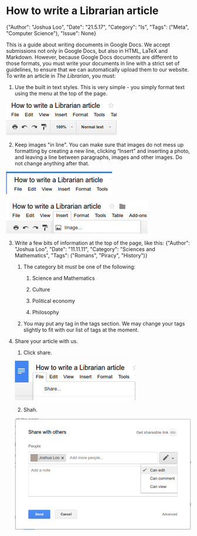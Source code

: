 # How to write a Librarian article

{"Author": "Joshua Loo", "Date": "21.5.17", "Category": "Is", "Tags": ("Meta", "Computer Science"), "Issue": None}

This is a guide about writing documents in Google Docs. We accept submissions not only in Google Docs, but also in HTML, LaTeX and Markdown. However, because Google Docs documents are different to those formats, you must write your documents in line with a strict set of guidelines, to ensure that we can automatically upload them to our website. To write an article in *The Librarian*, you must:

1. Use the built in text styles. This is very simple - you simply format text using the menu at the top of the page.

![](image_0.png)

2. Keep images "in line". You can make sure that images do not mess up formatting by creating a new line, clicking “Insert” and inserting a photo, and leaving a line between paragraphs, images and other images. Do not change anything after that.

![](image_1.png)

![](image_2.png)

3. Write a few bits of information at the top of the page, like this:
 {"Author": "Joshua Loo", "Date": "11.11.11", "Category": "Sciences and Mathematics", "Tags": ("Romans", "Piracy", "History")}

    1. The category bit *must* be one of the following:

        1. Science and Mathematics

        2. Culture

        3. Political economy

        4. Philosophy

    2. You may put any tag in the tags section. We may change your tags slightly to fit with our list of tags at the moment.

4. Share your article with us.

    1. Click share.

    ![](image_3.png)

    2. Shah.

    ![](image_4.png)
